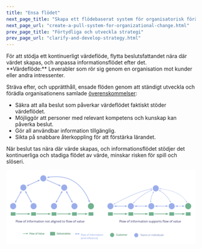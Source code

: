 ```yaml
---
title: "Ensa flödet"
next_page_title: "Skapa ett flödebaserat system för organisatorisk förändring"
next_page_url: "create-a-pull-system-for-organizational-change.html"
prev_page_title: "Förtydliga och utveckla strategi"
prev_page_url: "clarify-and-develop-strategy.html"
---
```



<div class="card summary"><div class="card-body">För att stödja ett kontinuerligt värdeflöde, flytta beslutsfattandet nära där värdet skapas, och anpassa informationsflödet efter det.
</div></div>
**Värdeflöde:** Leverabler som rör sig genom en organisation mot kunder eller andra intressenter.

Sträva efter, och upprätthåll, ensade flöden genom att ständigt utveckla och förädla organisationens samlade <a href="glossary.html#entry-agreement" class="glossary-tooltip" data-toggle="tooltip" title="Överenskommelse: En överenskommen inriktning, process, förhållningssätt eller policy som skapats för att vägleda värdeflödet.">överenskommelser</a>:

-   Säkra att alla beslut som påverkar värdeflödet faktiskt stöder värdeflödet.
-   Möjliggör att personer med relevant kompetens och kunskap kan påverka beslut.
-   Gör all användbar information tillgänglig.
-   Sikta på snabbare återkoppling för att förstärka lärandet.

När beslut tas nära där värde skapas, och informationsflödet stödjer det kontinuerliga och stadiga flödet av värde, minskar risken för spill och slöseri.

![Ensa informationsflödet för att stödja värdeflödet](img/workflow-and-value/align-flow.png)
